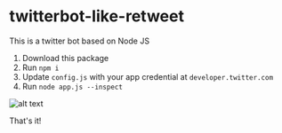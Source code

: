 # twitterbot-like-retweet
This is a twitter bot based on Node JS

1. Download this package
2. Run `npm i`
3. Update `config.js` with your app credential at `developer.twitter.com`
3. Run `node app.js --inspect` 

![alt text](http://url/to/img.png)


That's it!
